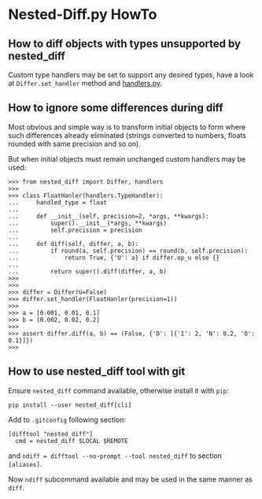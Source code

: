 # Nested-Diff.py HowTo

## How to diff objects with types unsupported by nested\_diff

Custom type handlers may be set to support any desired types, have a look at
`Differ.set_handler` method and [handlers.py](nested_diff/handlers.py).

## How to ignore some differences during diff

Most obvious and simple way is to transform initial objects to form where such
differences already eliminated (strings converted to numbers, floats rounded
with same precision and so on).

But when initial objects must remain unchanged custom handlers may be used:
```
>>> from nested_diff import Differ, handlers
>>>
>>> class FloatHanler(handlers.TypeHandler):
...     handled_type = float
...
...     def __init__(self, precision=2, *args, **kwargs):
...         super().__init__(*args, **kwargs)
...         self.precision = precision
...
...     def diff(self, differ, a, b):
...         if round(a, self.precision) == round(b, self.precision):
...             return True, {'U': a} if differ.op_u else {}
...
...         return super().diff(differ, a, b)
>>>
>>>
>>> differ = Differ(U=False)
>>> differ.set_handler(FloatHanler(precision=1))
>>>
>>> a = [0.001, 0.01, 0.1]
>>> b = [0.002, 0.02, 0.2]
>>>
>>> assert differ.diff(a, b) == (False, {'D': [{'I': 2, 'N': 0.2, 'O': 0.1}]})
>>>
```

## How to use nested\_diff tool with git

Ensure `nested_diff` command available, otherwise install it with `pip`:

`pip install --user nested_diff[cli]`

Add to `.gitconfig` following section:

```
[difftool "nested_diff"]
  cmd = nested_diff $LOCAL $REMOTE
```

and `ndiff = difftool --no-prompt --tool nested_diff` to section `[aliases]`.

Now `ndiff` subcommand available and may be used in the same manner as `diff`.
